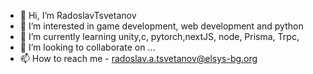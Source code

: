 - 👋 Hi, I’m RadoslavTsvetanov
- 👀 I’m interested  in game development, web development and python
- 🌱 I’m currently learning unity,c, pytorch,nextJS, node, Prisma, Trpc,
- 💞️ I’m looking to collaborate on ...
- 📫 How to reach me - radoslav.a.tsvetanov@elsys-bg.org
